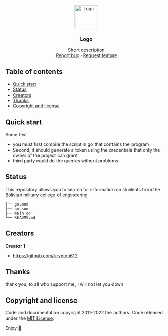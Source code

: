 <p align="center">
  <a href="https://example.com/">
       <img src="https://www.ecipartners.com/wp-content/uploads/2021/12/IoT-review.jpg" alt="Logo" width=72 height=72>

  </a>

  <h3 align="center">Logo</h3>

  <p align="center">
    Short description
    <br>
    <a href="https://github.com/krypton612/dni_dues/issues/new?template=bug.md">Report bug</a>
    ·
    <a href="https://github.com/krypton612/dni_dues/issues/new?template=feature.md&labels=feature">Request feature</a>
  </p>
</p>


## Table of contents

- [Quick start](#quick-start)
- [Status](#status)
- [Creators](#creators)
- [Thanks](#thanks)
- [Copyright and license](#copyright-and-license)


## Quick start

Some text

- you must first compile the script in go that contains the program
- Second, it should generate a token using the credentials that only the owner of the project can grant
- third party could do the queries without problems

## Status

This repository allows you to search for information on students from the Bolivian military college of engineering


```text
├── go.mod
├── go.sum
├── main.go
└── README.md
```

## Creators

**Creator 1**

- <https://github.com/krypton612>

## Thanks

thank you, to all who support me, I will not let you down

## Copyright and license

Code and documentation copyright 2011-2022 the authors. Code released under the [MIT License](https://github.com/krypton612/dni_dues/blob/master/LICENSE).

Enjoy :metal:
